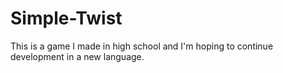 Simple-Twist
============

This is a game I made in high school and I'm hoping to continue development in a new language.